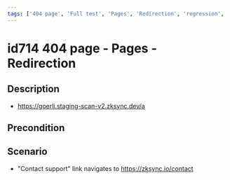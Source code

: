 ```yaml
---
tags: ['404 page', 'Full test', 'Pages', 'Redirection', 'regression', 'Active']
---
```


# id714 404 page - Pages - Redirection

## Description
  - https://goerli.staging-scan-v2.zksync.dev/a

## Precondition


## Scenario
- "Contact support" link navigates to https://zksync.io/contact